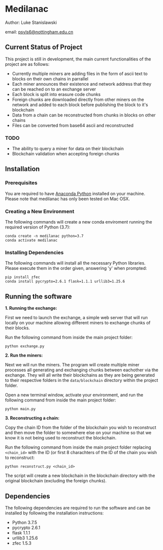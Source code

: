 # Medilanac

Author: Luke Stanislawski

email: psyls6@nottingham.edu.cn

## Current Status of Project

This project is still in development, the main current functionalities of the project are as follows:

- Currently multiple miners are adding files in the form of ascii text to blocks on their own chains in parrallel
- Each miner announces their existence and network address that they can be reached on to an exchange server
- Each block is split into erasure code chunks
- Foreign chunks are downloaded directly from other miners on the network and added to each block before publishing the block to it's blockchain
- Data from a chain can be reconstructed from chunks in blocks on other chains
- Files can be converted from base64 ascii and reconstructed


### TODO

- The ability to query a miner for data on their blockchain
- Blockchain validation when accepting foreign chunks


## Installation

### Prerequisites

You are required to have [Anaconda Python](https://www.anaconda.com/) installed on your machine. Please note that medilanac has only been tested on Mac OSX.

### Creating a New Environment

The following commands will create a new conda enviroment running the required version of Python (3.7):

```
conda create -n medilanac python=3.7
conda activate medilanac
```

### Installing Dependencies

The following commands will install all the necessary Python libraries. Please execute them in the order given, answering 'y' when prompted:

```
pip install zfec
conda install pycrypto=2.6.1 flask=1.1.1 urllib3=1.25.6
```

## Running the software

**1. Running the exchange:**

First we need to launch the exchange, a simple web server that will run locally on your machine allowing different miners to exchange chunks of their blocks. 

Run the following command from inside the main project folder:

```
python exchange.py
```


**2. Run the miners:**

Next we will run the miners. The program will create multiple miner processes all generating and exchanging chunks between eachother via the exchange. They will all write their blockchains as they are being generated to their respective folders in the `data/blockchain` directory within the project folder.

Open a new terminal window, activate your environment, and run the following command from inside the main project folder:

```
python main.py
```

**3. Reconstructing a chain:**

Copy the chain ID from the folder of the blockchain you wish to reconstruct and then move the folder to somewhere else on your machine so that we know it is not being used to reconstruct the blockchain.

Run the following command from inside the main project folder replacing `<chain_id>` with the ID (or first 8 charachters of the ID of the chain you wish to reconstruct:

```
python reconstruct.py <chain_id>
```

The script will create a new blockchain in the blockchain directory with the original blockchain (excluding the foreign chunks).

## Dependencies

The following dependencies are required to run the software and can be installed by following the installation instructions:

- Python 3.7.5
- pycrypto 2.6.1
- flask 1.1.1
- urllib3 1.25.6
- zfec 1.5.3